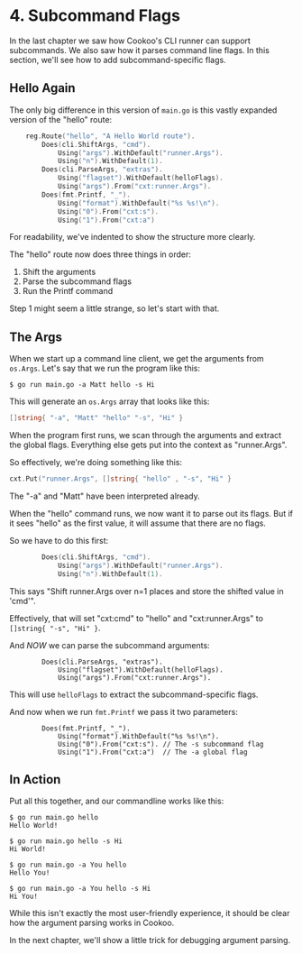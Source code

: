 # 4. Subcommand Flags

In the last chapter we saw how Cookoo's CLI runner can support
subcommands. We also saw how it parses command line flags. In this
section, we'll see how to add subcommand-specific flags.

## Hello Again

The only big difference in this version of `main.go` is this vastly
expanded version of the "hello" route:

```go
	reg.Route("hello", "A Hello World route").
		Does(cli.ShiftArgs, "cmd").
			Using("args").WithDefault("runner.Args").
			Using("n").WithDefault(1).
		Does(cli.ParseArgs, "extras").
			Using("flagset").WithDefault(helloFlags).
			Using("args").From("cxt:runner.Args").
		Does(fmt.Printf, "_").
			Using("format").WithDefault("%s %s!\n").
			Using("0").From("cxt:s").
			Using("1").From("cxt:a")
```

For readability, we've indented to show the structure more clearly.

The "hello" route now does three things in order:

1. Shift the arguments
2. Parse the subcommand flags
3. Run the Printf command

Step 1 might seem a little strange, so let's start with that.

## The Args

When we start up a command line client, we get the arguments from
`os.Args`. Let's say that we run the program like this:

```
$ go run main.go -a Matt hello -s Hi
```

This will generate an `os.Args` array that looks like this:

```go
[]string{ "-a", "Matt" "hello" "-s", "Hi" }
```

When the program first runs, we scan through the arguments and extract
the global flags. Everything else gets put into the context as
"runner.Args".

So effectively, we're doing something like this:


```go
cxt.Put("runner.Args", []string{ "hello" , "-s", "Hi" }
```

The "-a" and "Matt" have been interpreted already.

When the "hello" command runs, we now want it to parse out its flags.
But if it sees "hello" as the first value, it will assume that there are
no flags.

So we have to do this first:

```go
		Does(cli.ShiftArgs, "cmd").
			Using("args").WithDefault("runner.Args").
			Using("n").WithDefault(1).
```

This says "Shift runner.Args over n=1 places and store the shifted value
in 'cmd'".

Effectively, that will set "cxt:cmd" to "hello" and "cxt:runner.Args" to
`[]string{ "-s", "Hi" }`.

And *NOW* we can parse the subcommand arguments:

```
		Does(cli.ParseArgs, "extras").
			Using("flagset").WithDefault(helloFlags).
			Using("args").From("cxt:runner.Args").
```

This will use `helloFlags` to extract the subcommand-specific flags.

And now when we run `fmt.Printf` we pass it two parameters:

```
		Does(fmt.Printf, "_").
			Using("format").WithDefault("%s %s!\n").
			Using("0").From("cxt:s"). // The -s subcommand flag
			Using("1").From("cxt:a")  // The -a global flag
```

## In Action

Put all this together, and our commandline works like this:

```
$ go run main.go hello
Hello World!

$ go run main.go hello -s Hi
Hi World!

$ go run main.go -a You hello
Hello You!

$ go run main.go -a You hello -s Hi
Hi You!
```

While this isn't exactly the most user-friendly experience, it should be
clear how the argument parsing works in Cookoo.

In the next chapter, we'll show a little trick for debugging argument
parsing.
